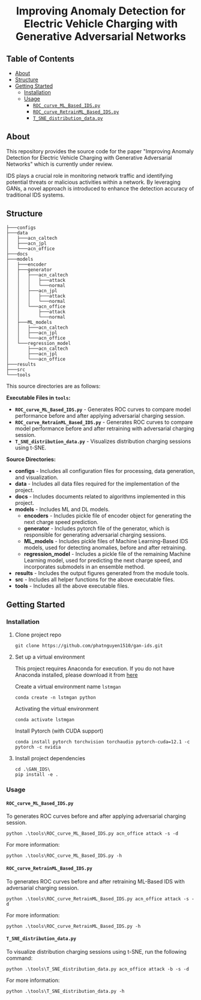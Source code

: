 # <div align="center">Improving Anomaly Detection for Electric Vehicle Charging with Generative Adversarial Networks</div>

## Table of Contents

- [About](#about)
- [Structure](#structure)
- [Getting Started](#getting-started)
  - [Installation](#installation)
  - [Usage](#usage)
    - [`ROC_curve_ML_Based_IDS.py`](#roc_curve_ml_based_idspy)
    - [`ROC_curve_RetrainML_Based_IDS.py`](#roc_curve_retrainml_based_idspy)
    - [`T_SNE_distribution_data.py`](#t_sne_distribution_datapy)
   

## About

This repository provides the source code for the paper "Improving Anomaly Detection for Electric Vehicle Charging with Generative Adversarial Networks" which is currently under review.

IDS plays a crucial role in monitoring network traffic and identifying potential threats or malicious activities within a network. By leveraging GANs, a novel approach is introduced to enhance the detection accuracy of traditional IDS systems.

## Structure

```structure
├───configs
├───data
│   ├───acn_caltech
│   ├───acn_jpl
│   └───acn_office
├───docs
├───models
│   ├───encoder
│   ├───generator
│   │   ├───acn_caltech
│   │   │   ├───attack
│   │   │   └───normal
│   │   ├───acn_jpl
│   │   │   ├───attack
│   │   │   └───normal
│   │   └───acn_office
│   │       ├───attack
│   │       └───normal
│   ├───ML_models
│   │   ├───acn_caltech
│   │   ├───acn_jpl
│   │   └───acn_office
│   └───regression_model
│       ├───acn_caltech
│       ├───acn_jpl
│       └───acn_office
├───results
├───src
└───tools
```

This source directories are as follows:

**Executable Files in `tools`:**

- **`ROC_curve_ML_Based_IDS.py`** - Generates ROC curves to compare model performance before and after applying adversarial charging session.
- **`ROC_curve_RetrainML_Based_IDS.py`** - Generates ROC curves to compare model performance before and after retraining with adversarial charging session.
- **`T_SNE_distribution_data.py`** - Visualizes distribution charging sessions using t-SNE. 

**Source Directories:**

- **configs** - Includes all configuration files for processing, data generation, and visualization.
- **data** - Includes all data files required for the implementation of the project.
- **docs** - Includes documents related to algorithms implemented in this project.
- **models** - Includes ML and DL models. 
    - **encoders** - Includes pickle file of encoder object for generating the next charge speed prediction.
    - **generator** - Includes pytorch file of the generator, which is responsible for generating adversarial charging sessions.
    - **ML_models** - Includes pickle files of Machine Learning-Based IDS models, used for detecting anomalies, before and after retraining.
    - **regression_model** - Includes a pickle file of the remaining Machine Learning model, used for predicting the next charge speed, and incorporates submodels in an ensemble method.
- **results** - Includes the output figures generated from the module tools.
- **src** - Includes all helper functions for the above executable files.
- **tools** - Includes all the above executable files.

## Getting Started

### Installation

1. Clone project repo

    ```
    git clone https://github.com/phatnguyen1510/gan-ids.git
    ```

2. Set up a virtual environment
    
    This project requires Anaconda for execution. If you do not have Anaconda installed, please download it from [here](https://docs.anaconda.com/anaconda/install/)
    
    Create a virtual environment name `lstmgan`

    ``` 
    conda create -n lstmgan python
    ```

    Activating the virtual environment

    ```
    conda activate lstmgan
    ```

    Install Pytorch (with CUDA support) 
    
     ```
    conda install pytorch torchvision torchaudio pytorch-cuda=12.1 -c pytorch -c nvidia
    ```
 
3. Install project dependencies

    ```
    cd .\GAN_IDS\  
    pip install -e .
    ```

### Usage

#### `ROC_curve_ML_Based_IDS.py`

To generates ROC curves before and after applying adversarial charging session.

```
python .\tools\ROC_curve_ML_Based_IDS.py acn_office attack -s -d
```

For more information:

```
python .\tools\ROC_curve_ML_Based_IDS.py -h
```

#### `ROC_curve_RetrainML_Based_IDS.py`

To generates ROC curves before and after retraining ML-Based IDS with adversarial charging session.

```
python .\tools\ROC_curve_RetrainML_Based_IDS.py acn_office attack -s -d
```

For more information:

```
python .\tools\ROC_curve_RetrainML_Based_IDS.py -h
```

#### `T_SNE_distribution_data.py`

To visualize distribution charging sessions using t-SNE, run the following command:

```
python .\tools\T_SNE_distribution_data.py acn_office attack -b -s -d
```

For more information:

```predict help
python .\tools\T_SNE_distribution_data.py -h
```
